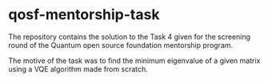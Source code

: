 # qosf-mentorship-task

The repository contains the solution to the Task 4 given for the screening round of the Quantum open source foundation mentorship program.

The motive of the task was to find the minimum eigenvalue of a given matrix using a VQE algorithm made from scratch.
